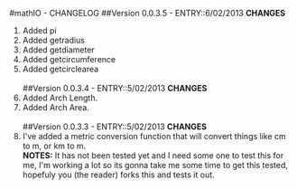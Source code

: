 #mathIO - CHANGELOG
##Version 0.0.3.5 - ENTRY::6/02/2013
<b>CHANGES</b><br>
1. Added pi <br>
2. Added getradius <br>
3. Added getdiameter <br>
4. Added getcircumference<br>
5. Added getcirclearea<br><br>
##Version 0.0.3.4 - ENTRY::5/02/2013
<b>CHANGES</b><br>
1. Added Arch Length.<br>
2. Added Arch Area.<br><br>
##Version 0.0.3.3 - ENTRY::5/02/2013
<b>CHANGES</b><br>
1. I've added a metric conversion function that will convert things like cm to m, or km to m.<br>
<b>NOTES:</b> It has not been tested yet and I need some one to test this for me, I'm working a lot so its gonna take me some time to get this tested, hopefuly you (the reader) forks this and tests it out.
